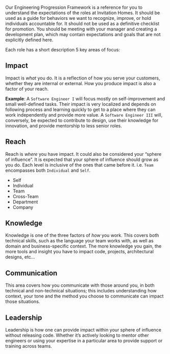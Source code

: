 Our Engineering Progression Framework is a reference for you to understand the expectations of the roles at Invitation Homes. It should be used as a guide for behaviors we want to recognize, improve, or hold individuals accountable for. It should not be used as a definitive checklist for promotion. You should be meeting with your manager and creating a development plan, which may contain expectations and goals that are not explicitly defined here.

Each role has a short description 5 key areas of focus: 

## Impact

Impact is _what_ you do. It is a reflection of how you serve your customers, whether they are internal or external. How you produce impact is also a factor of your reach. 

**Example**: A `Software Engineer I` will focus mostly on self-improvement and small well-defined tasks. Their impact is very localized and depends on following process and learning quickly to get to a place where they can work independently and provide more value. A `Software Engineer III` will, conversely, be expected to contribute to design, use their knowledge for innovation, and provide mentorship to less senior roles.

## Reach

Reach is _where_ you have impact. It could also be considered your “sphere of influence”. It is expected that your sphere of influence should grow as you do. Each level is inclusive of the ones that came before it. i.e. `Team` encompasses both `Individual` and `Self`.

- Self
- Individual
- Team
- Cross-Team
- Department
- Company

## Knowledge

Knowledge is one of the three factors of _how_ you work. This covers both technical skills, such as the language your team works with, as well as domain and business-specific context. The more knowledge you gain, the more tools and insight you have to impact code, projects, architectural designs, etc…

## Communication

This area covers how you communicate with those around you, in both technical and non-technical situations; this includes understanding how context, your tone and the method you choose to communicate can impact those situations.

## Leadership

Leadership is how one can provide impact within your sphere of influence without releasing code. Whether it’s actively looking to mentor other engineers or using your expertise in a particular area to provide support or training across teams.
